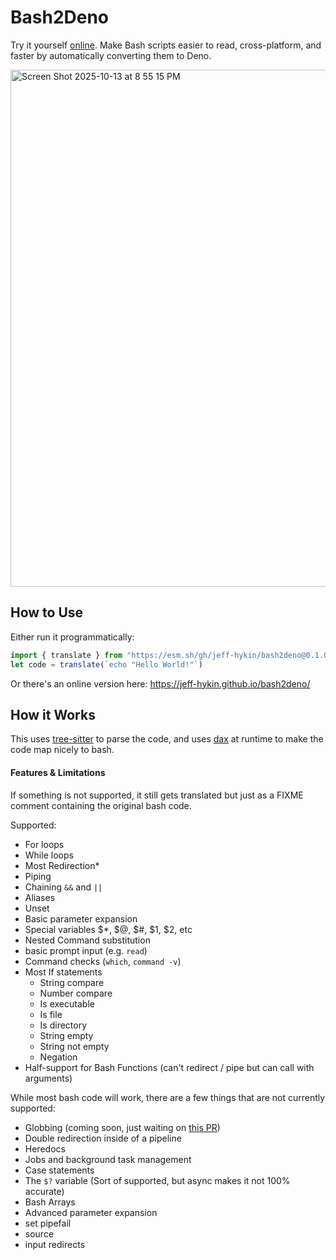 # Bash2Deno

Try it yourself [online](https://jeff-hykin.github.io/bash2deno/). Make Bash scripts easier to read, cross-platform, and faster by automatically converting them to Deno.

<img width="1461" height="827" alt="Screen Shot 2025-10-13 at 8 55 15 PM" src="https://github.com/user-attachments/assets/983a310a-c570-4f5c-950a-56e974232be1" />

## How to Use

Either run it programmatically:

```js
import { translate } from "https://esm.sh/gh/jeff-hykin/bash2deno@0.1.0.2/main/api.js"
let code = translate(`echo "Hello World!"`)
```

Or there's an online version here: https://jeff-hykin.github.io/bash2deno/

## How it Works

This uses [tree-sitter](https://tree-sitter.github.io/tree-sitter/) to parse the code, and uses [dax](https://github.com/dsherret/dax) at runtime to make the code map nicely to bash.


#### Features & Limitations

If something is not supported, it still gets translated but just as a FIXME comment containing the original bash code.

Supported:
- For loops
- While loops
- Most Redirection*
- Piping
- Chaining `&&` and `||`
- Aliases
- Unset
- Basic parameter expansion
- Special variables $*, $@, $#, $1, $2, etc
- Nested Command substitution
- basic prompt input (e.g. `read`)
- Command checks (`which`, `command -v`)
- Most If statements
    - String compare
    - Number compare
    - Is executable
    - Is file
    - Is directory
    - String empty 
    - String not empty
    - Negation
- Half-support for Bash Functions (can't redirect / pipe but can call with arguments)

While most bash code will work, there are a few things that are not currently supported:

- Globbing (coming soon, just waiting on [this PR](https://github.com/dsherret/dax/pull/338))
- Double redirection inside of a pipeline
- Heredocs
- Jobs and background task management
- Case statements
- The `$?` variable (Sort of supported, but async makes it not 100% accurate)
- Bash Arrays
- Advanced parameter expansion
- set pipefail
- source
- input redirects

